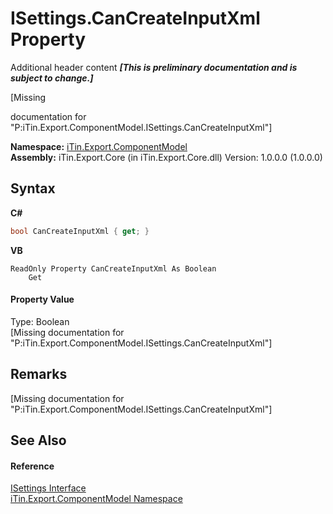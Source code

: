 # ISettings.CanCreateInputXml Property 
Additional header content _**\[This is preliminary documentation and is subject to change.\]**_

\[Missing <summary> documentation for "P:iTin.Export.ComponentModel.ISettings.CanCreateInputXml"\]

**Namespace:**&nbsp;<a href="55171ca4-890c-0ab2-e812-efe82bc0b686">iTin.Export.ComponentModel</a><br />**Assembly:**&nbsp;iTin.Export.Core (in iTin.Export.Core.dll) Version: 1.0.0.0 (1.0.0.0)

## Syntax

**C#**<br />
``` C#
bool CanCreateInputXml { get; }
```

**VB**<br />
``` VB
ReadOnly Property CanCreateInputXml As Boolean
	Get
```


#### Property Value
Type: Boolean<br />\[Missing <value> documentation for "P:iTin.Export.ComponentModel.ISettings.CanCreateInputXml"\]

## Remarks
\[Missing <remarks> documentation for "P:iTin.Export.ComponentModel.ISettings.CanCreateInputXml"\]

## See Also


#### Reference
<a href="94ca8fa3-4ba6-d3f7-614b-913fad195fff">ISettings Interface</a><br /><a href="55171ca4-890c-0ab2-e812-efe82bc0b686">iTin.Export.ComponentModel Namespace</a><br />